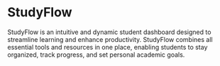 # StudyFlow
StudyFlow is an intuitive and dynamic student dashboard designed to streamline learning and enhance productivity. StudyFlow combines all essential tools and resources in one place, enabling students to stay organized, track progress, and set personal academic goals.
